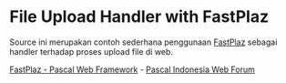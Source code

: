 # File Upload Handler with FastPlaz


Source ini merupakan contoh sederhana penggunaan [FastPlaz](https://fastplaz.com) sebagai handler terhadap proses upload file di web.


[FastPlaz - Pascal Web Framework](https://fastplaz.com) - [Pascal Indonesia Web Forum](https://pascal-id.org)


